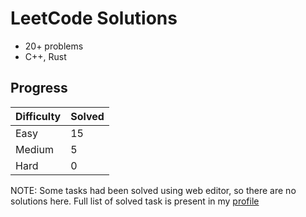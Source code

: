 # LeetCode Solutions

- 20+ problems
- C++, Rust  

## Progress

| Difficulty | Solved |
|------------|--------|
| Easy       | 15     |
| Medium     | 5      |
| Hard       | 0      |

NOTE: Some tasks had been solved using web editor, so there are no solutions here. Full list of solved task is present in my [profile](https://leetcode.com/u/gesidler/)
